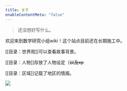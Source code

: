 ```yaml
---
title: 关于
enableContentMeta: "false"
---
```

>还没想好写什么。

欢迎来到数学研究小组wiki！这个站点目前还在长期施工中。

[[目录：世界观]]可以查看故事背景。

[[目录：人物]]存放了人物设定（~~以及xp~~

[[目录：区域]]记载了地区的情报。

![](https://img.naturaleki.one/lock/forest.jfif)


